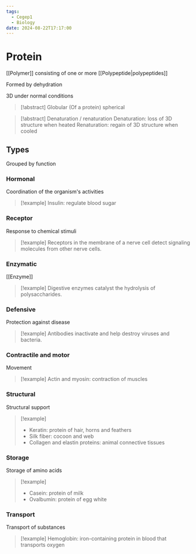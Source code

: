 ```yaml
---
tags:
  - Cegep1
  - Biology
date: 2024-08-22T17:17:00
---
```


# Protein

[[Polymer]] consisting of one or more [[Polypeptide|polypeptides]]

Formed by dehydration

3D under normal conditions

> [!abstract] Globular
> (Of a protein) spherical

> [!abstract] Denaturation / renaturation
> Denaturation: loss of 3D structure when heated
> Renaturation: regain of 3D structure when cooled

## Types

Grouped by function

### Hormonal

Coordination of the organism's activities

> [!example] Insulin: regulate blood sugar

### Receptor

Response to chemical stimuli

> [!example] Receptors in the membrane of a nerve cell detect signaling molecules from other nerve cells.

### Enzymatic

[[Enzyme]]

> [!example] Digestive enzymes catalyst the hydrolysis of polysaccharides.

### Defensive

Protection against disease

> [!example] Antibodies inactivate and help destroy viruses and bacteria.

### Contractile and motor

Movement

> [!example] Actin and myosin: contraction of muscles

### Structural

Structural support

> [!example]
> - Keratin: protein of hair, horns and feathers
> - Silk fiber: cocoon and web
> - Collagen and elastin proteins: animal connective tissues

### Storage

Storage of amino acids

> [!example]
> - Casein: protein of milk
> - Ovalbumin: protein of egg white

### Transport

Transport of substances

> [!example] Hemoglobin: iron-containing protein in blood that transports oxygen